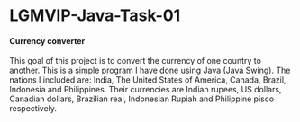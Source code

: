 # LGMVIP-Java-Task-01

#### Currency converter

This goal of this project is to convert the currency of one country to another. This is a simple program I have done using Java (Java Swing). The nations I included are: India, The United States of America, Canada, Brazil, Indonesia and Philippines. Their currencies are Indian rupees, US dollars, Canadian dollars, Brazilian real, Indonesian Rupiah and Philippine pisco respectively.
